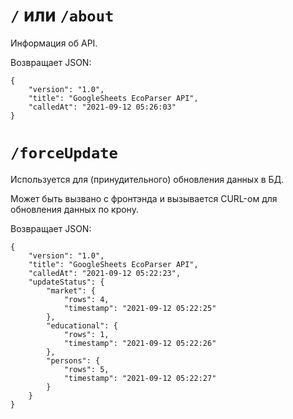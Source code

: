 # `/` или `/about`

Информация об API.

Возвращает JSON:
```
{
    "version": "1.0",
    "title": "GoogleSheets EcoParser API",
    "calledAt": "2021-09-12 05:26:03"
}
```

# `/forceUpdate`

Используется для (принудительного) обновления данных в БД.

Может быть вызвано с фронтэнда и вызывается CURL-ом для обновления данных по крону.

Возвращает JSON: 
```
{
    "version": "1.0",
    "title": "GoogleSheets EcoParser API",
    "calledAt": "2021-09-12 05:22:23",
    "updateStatus": {
        "market": {
            "rows": 4,
            "timestamp": "2021-09-12 05:22:25"
        },
        "educational": {
            "rows": 1,
            "timestamp": "2021-09-12 05:22:26"
        },
        "persons": {
            "rows": 5,
            "timestamp": "2021-09-12 05:22:27"
        }
    }
}
```

